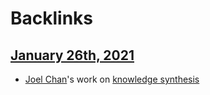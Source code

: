 
# Backlinks
## [January 26th, 2021](<January 26th, 2021.md>)
- [Joel Chan](<Joel Chan.md>)'s work on [knowledge synthesis](<knowledge synthesis.md>)

